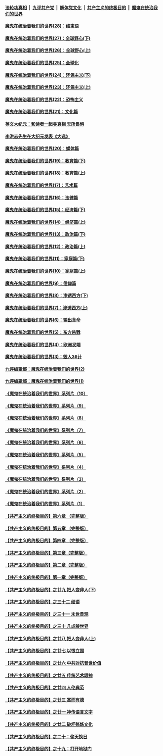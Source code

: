 

####  [法轮功真相](../../../../basic/blob/master/README.md?t=03241401) &nbsp;|&nbsp; [九评共产党](../../../../9ping.md/blob/master/README.md?t=03241401) &nbsp;|&nbsp; [解体党文化](../../../../jtdwh.md/blob/master/README.md?t=03241401)  &nbsp;|&nbsp; [共产主义的终极目的](../../../../gczydzjmd.md/blob/master/README.md?t=03241401) &nbsp;|&nbsp; [魔鬼在统治我们的世界](../../../../mgztzwmdsj.md/blob/master/README.md?t=03241401) 

#### [魔鬼在统治着我们的世界(28)：结束语](../pages/nsc422/n10936246.md?t=03241401) 

#### [魔鬼在统治着我们的世界(27)：全球野心(下)](../pages/nsc422/n10928319.md?t=03241401) 

#### [魔鬼在统治着我们的世界(26)：全球野心(上)](../pages/nsc422/n10900318.md?t=03241401) 

#### [魔鬼在统治着我们的世界(25)：全球化](../pages/nsc422/n10788205.md?t=03241401) 

#### [魔鬼在统治着我们的世界(24)：环保主义(下)](../pages/nsc422/n10695307.md?t=03241401) 

#### [魔鬼在统治着我们的世界(23)：环保主义(上)](../pages/nsc422/n10688613.md?t=03241401) 

#### [魔鬼在统治着我们的世界(22)：恐怖主义](../pages/nsc422/n10614727.md?t=03241401) 

#### [魔鬼在统治着我们的世界(21)：文化篇](../pages/nsc422/n10597706.md?t=03241401) 

#### [英文大纪元：和读者一起寻真相 无所畏惧](../pages/nsc422/n12542027.md?t=03241401) 

#### [李洪志先生在大纪元发表《大选》](../pages/nsc422/n12534746.md?t=03241401) 

#### [魔鬼在统治着我们的世界(20)：媒体篇](../pages/nsc422/n10586579.md?t=03241401) 

#### [魔鬼在统治着我们的世界(19)：教育篇(下)](../pages/nsc422/n10564808.md?t=03241401) 

#### [魔鬼在统治着我们的世界(18)：教育篇(上)](../pages/nsc422/n10526970.md?t=03241401) 

#### [魔鬼在统治着我们的世界(17)：艺术篇](../pages/nsc422/n10499093.md?t=03241401) 

#### [魔鬼在统治着我们的世界(16)：法律篇](../pages/nsc422/n10485969.md?t=03241401) 

#### [魔鬼在统治着我们的世界(15)：经济篇(下)](../pages/nsc422/n10469975.md?t=03241401) 

#### [魔鬼在统治着我们的世界(14)：经济篇(上)](../pages/nsc422/n10457370.md?t=03241401) 

#### [魔鬼在统治着我们的世界(13)：政治篇(下)](../pages/nsc422/n10448270.md?t=03241401) 

#### [魔鬼在统治着我们的世界(12)：政治篇(上)](../pages/nsc422/n10444576.md?t=03241401) 

#### [魔鬼在统治着我们的世界(11)：家庭篇(下)](../pages/nsc422/n10440961.md?t=03241401) 

#### [魔鬼在统治着我们的世界(10)：家庭篇(上)](../pages/nsc422/n10435448.md?t=03241401) 

#### [魔鬼在统治着我们的世界(9)：信仰篇](../pages/nsc422/n10432159.md?t=03241401) 

#### [魔鬼在统治着我们的世界(8)：渗透西方(下)](../pages/nsc422/n10429603.md?t=03241401) 

#### [魔鬼在统治着我们的世界(7)：渗透西方(上)](../pages/nsc422/n10426013.md?t=03241401) 

#### [魔鬼在统治着我们的世界(6)：输出革命](../pages/nsc422/n10421536.md?t=03241401) 

#### [魔鬼在统治着我们的世界(5)：东方杀戮](../pages/nsc422/n10417707.md?t=03241401) 

#### [魔鬼在统治着我们的世界(4)：欧洲发端](../pages/nsc422/n10414890.md?t=03241401) 

#### [魔鬼在统治着我们的世界(3)：毁人36计](../pages/nsc422/n10411583.md?t=03241401) 

#### [九评编辑部：魔鬼在统治着我们的世界(2)](../pages/nsc422/n10410036.md?t=03241401) 

#### [九评编辑部：魔鬼在统治着我们的世界(1)](../pages/nsc422/n10406825.md?t=03241401) 

#### [《魔鬼在统治着我们的世界》系列片（10）](../pages/nsc422/n12292670.md?t=03241401) 

#### [《魔鬼在统治着我们的世界》系列片（9）](../pages/nsc422/n12290859.md?t=03241401) 

#### [《魔鬼在统治着我们的世界》系列片（8）](../pages/nsc422/n12287445.md?t=03241401) 

#### [《魔鬼在统治着我们的世界》系列片（7）](../pages/nsc422/n12283425.md?t=03241401) 

#### [《魔鬼在统治着我们的世界》系列片（6）](../pages/nsc422/n12282314.md?t=03241401) 

#### [《魔鬼在统治着我们的世界》系列片（5）](../pages/nsc422/n12281419.md?t=03241401) 

#### [《魔鬼在统治着我们的世界》系列片（4）](../pages/nsc422/n12274024.md?t=03241401) 

#### [《魔鬼在统治着我们的世界》系列片（3）](../pages/nsc422/n12271322.md?t=03241401) 

#### [《魔鬼在统治着我们的世界》系列片（2）](../pages/nsc422/n12269049.md?t=03241401) 

#### [《魔鬼在统治着我们的世界》系列片（1）](../pages/nsc422/n12267575.md?t=03241401) 

#### [【共产主义的终极目的】第六章 （完整版）](../pages/nsc422/n11428913.md?t=03241401) 

#### [【共产主义的终极目的】第五章 （完整版）](../pages/nsc422/n11428912.md?t=03241401) 

#### [【共产主义的终极目的】第四章 （完整版）](../pages/nsc422/n11428907.md?t=03241401) 

#### [【共产主义的终极目的】第三章（完整版）](../pages/nsc422/n11428848.md?t=03241401) 

#### [【共产主义的终极目的】第二章（完整版）](../pages/nsc422/n11428831.md?t=03241401) 

#### [【共产主义的终极目的】第一章（完整版）](../pages/nsc422/n11417651.md?t=03241401) 

#### [【共产主义的终极目的】之廿九 把人变非人(下)](../pages/nsc422/n11344140.md?t=03241401) 

#### [【共产主义的终极目的】之三十二 结语](../pages/nsc422/n11360535.md?t=03241401) 

#### [【共产主义的终极目的】之三十一 末世景观](../pages/nsc422/n11351129.md?t=03241401) 

#### [【共产主义的终极目的】之三十 几成狼世界](../pages/nsc422/n11348280.md?t=03241401) 

#### [【共产主义的终极目的】之廿八 把人变非人(上)](../pages/nsc422/n11340492.md?t=03241401) 

#### [【共产主义的终极目的】之廿七 以恨立国](../pages/nsc422/n11336944.md?t=03241401) 

#### [【共产主义的终极目的】之廿六 中共对抗普世价值](../pages/nsc422/n11324785.md?t=03241401) 

#### [【共产主义的终极目的】之廿五 传统艺术颂神](../pages/nsc422/n11296396.md?t=03241401) 

#### [【共产主义的终极目的】之廿四 人伦典范](../pages/nsc422/n11296397.md?t=03241401) 

#### [【共产主义的终极目的】之廿三 富而有德](../pages/nsc422/n11283598.md?t=03241401) 

#### [【共产主义的终极目的】之廿一 神传语言文字](../pages/nsc422/n11263265.md?t=03241401) 

#### [【共产主义的终极目的】之廿二 破坏修炼文化](../pages/nsc422/n11245728.md?t=03241401) 

#### [【共产主义的终极目的】之二十：偷天换日](../pages/nsc422/n11238846.md?t=03241401) 

#### [【共产主义的终极目的】之十九：打开地狱门](../pages/nsc422/n11206376.md?t=03241401) 

